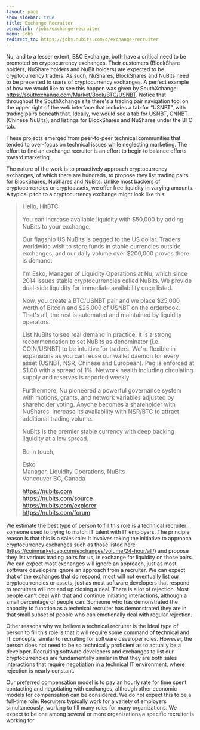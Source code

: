 ```yaml
---
layout: page
show_sidebar: true
title: Exchange Recruiter
permalink: /jobs/exchange-recruiter
menu: Jobs
redirect_to: https://jobs.nubits.com/o/exchange-recruiter
---
```

<style>blockquote { font-size: 1.1em; }</style>
Nu, and to a lesser extent, B&C Exchange, both have a critical need to be promoted on cryptocurrency exchanges. Their customers (BlockShare holders, NuShare holders and NuBit holders) are expected to be cryptocurrency traders. As such, NuShares, BlockShares and NuBits need to be presented to users of cryptocurrency exchanges. A perfect example of how we would like to see this happen was given by SouthXchange: <https://southxchange.com/Market/Book/BTC/USNBT>. Notice that throughout the SouthXchange site there's a trading pair navigation tool on the upper right of the web interface that includes a tab for “USNBT”, with trading pairs beneath that. Ideally, we would see a tab for USNBT, CNNBT (Chinese NuBits), and listings for BlockShares and NuShares under the BTC tab.

These projects emerged from peer-to-peer technical communities that tended to over-focus on technical issues while neglecting marketing. The effort to find an exchange recruiter is an effort to begin to balance efforts toward marketing.

The nature of the work is to proactively approach cryptocurrency exchanges, of which there are hundreds, to propose they list trading pairs for BlockShares, NuShares and NuBits. Unlike most backers of cryptocurrencies or cryptoassets, we offer free liquidity in varying amounts. A typical pitch to a cryptocurrency exchange might look like this:

> Hello, HitBTC
> 
> You can increase available liquidity with $50,000 by adding NuBits to your exchange.
> 
> Our flagship US NuBits is pegged to the US dollar. Traders worldwide wish to store funds in stable currencies outside exchanges, and our daily volume over $200,000 proves there is demand.
> 
> I'm Esko, Manager of Liquidity Operations at Nu, which since 2014 issues stable cryptocurrencies called NuBits. We provide dual-side liquidity for immediate availability once listed.
> 
> Now, you create a BTC/USNBT pair and we place $25,000 worth of Bitcoin and $25,000 of USNBT on the orderbook. That's all, the rest is automated and maintained by liquidity operators.
> 
> List NuBits to see real demand in practice. It is a strong recommendation to set NuBits as denominator (i.e. COIN/USNBT) to be intuitive for traders. We're flexible in expansions as you can reuse our wallet daemon for every asset (USNBT, NSR, Chinese and European). Peg is enforced at $1.00 with a spread of 1%. Network health including circulating supply and reserves is reported weekly.
> 
> Furthermore, Nu pioneered a powerful governance system with motions, grants, and network variables adjusted by shareholder voting. Anyone becomes a shareholder with NuShares. Increase its availability with NSR/BTC to attract additional trading volume.
> 
> NuBits is the premier stable currency with deep backing liquidity at a low spread.
> 
> Be in touch,
> 
> Esko  
> Manager, Liquidity Operations, NuBits  
> Vancouver BC, Canada
> 
> https://nubits.com  
> https://nubits.com/source  
> https://nubits.com/explorer  
> https://nubits.com/forum

We estimate the best type of person to fill this role is a technical recruiter: someone used to trying to match IT talent with IT employers. The principle reason is that this is a sales role: It involves taking the initiative to approach cryptocurrency exchanges such as those listed here (<https://coinmarketcap.com/exchanges/volume/24-hour/all/>) and propose they list various trading pairs for us, in exchange for liquidity on those pairs. We can expect most exchanges will ignore an approach, just as most software developers ignore an approach from a recruiter. We can expect that of the exchanges that do respond, most will not eventually list our cryptocurrencies or assets, just as most software developers that respond to recruiters will not end up closing a deal. There is a lot of rejection. Most people can't deal with that and continue initiating interactions, although a small percentage of people can. Someone who has demonstrated the capacity to function as a technical recruiter has demonstrated they are in that small subset of people who can emotionally deal with regular rejection.

Other reasons why we believe a technical recruiter is the ideal type of person to fill this role is that it will require some command of technical and IT concepts, similar to recruiting for software developer roles. However, the person does not need to be so technically proficient as to actually be a developer. Recruiting software developers and exchanges to list our cryptocurrencies are fundamentally similar in that they are both sales interactions that require negotiation in a technical IT environment, where rejection is nearly constant.

Our preferred compensation model is to pay an hourly rate for time spent contacting and negotiating with exchanges, although other economic models for compensation can be considered. We do not expect this to be a full-time role. Recruiters typically work for a variety of employers simultaneously, working to fill many roles for many organizations. We expect to be one among several or more organizations a specific recruiter is working for.
